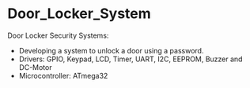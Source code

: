 # Door_Locker_System
Door Locker Security Systems:
- Developing a system to unlock a door using a password.
- Drivers: GPIO, Keypad, LCD, Timer, UART, I2C, EEPROM, Buzzer and DC-Motor
- Microcontroller: ATmega32
